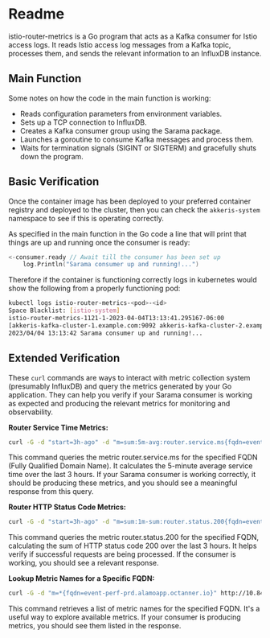 # Readme 

istio-router-metrics is a Go program that acts as a Kafka consumer for Istio access logs. 
It reads Istio access log messages from a Kafka topic, processes them, and sends the relevant information to an InfluxDB instance. 

## Main Function

Some notes on how the code in the main function is working: 

- Reads configuration parameters from environment variables.
- Sets up a TCP connection to InfluxDB.
- Creates a Kafka consumer group using the Sarama package.
- Launches a goroutine to consume Kafka messages and process them.
- Waits for termination signals (SIGINT or SIGTERM) and gracefully shuts down the program.

## Basic Verification 

Once the container image has been deployed to your preferred container registry and deployed to the cluster, then you can check the `akkeris-system` namespace to see if this is operating correctly. 

As specified in the main function in the Go code a line that will print that things are up and running once the consumer is ready: 

```go
<-consumer.ready // Await till the consumer has been set up
	log.Println("Sarama consumer up and running!...")
```

Therefore if the container is functioning correctly logs in kubernetes would show the following from a properly functioning pod: 

```bash
kubectl logs istio-router-metrics-<pod>-<id>
Space Blacklist: [istio-system]
istio-router-metrics-1121-1-2023-04-04T13:13:41.295167-06:00
[akkeris-kafka-cluster-1.example.com:9092 akkeris-kafka-cluster-2.example.com:9092 akkeris-kafka-cluster-3.example.com:9092]
2023/04/04 13:13:42 Sarama consumer up and running!...
```

## Extended Verification 

These `curl` commands are ways to interact with metric collection system (presumably InfluxDB) and query the metrics generated by your Go application. They can help you verify if your Sarama consumer is working as expected and producing the relevant metrics for monitoring and observability.

**Router Service Time Metrics:**

```bash
curl -G -d "start=3h-ago" -d "m=sum:5m-avg:router.service.ms{fqdn=event-perf-prd.alamoapp.octanner.io}" http://10.84.25.51:4242/api/query | jq '.'
```

This command queries the metric router.service.ms for the specified FQDN (Fully Qualified Domain Name). It calculates the 5-minute average service time over the last 3 hours. If your Sarama consumer is working correctly, it should be producing these metrics, and you should see a meaningful response from this query.

**Router HTTP Status Code Metrics:**

```bash
curl -G -d "start=3h-ago" -d "m=sum:1m-sum:router.status.200{fqdn=event-perf-prd.alamoapp.octanner.io}" http://10.84.25.51:4242/api/query | jq '.'
```

This command queries the metric router.status.200 for the specified FQDN, calculating the sum of HTTP status code 200 over the last 3 hours. It helps verify if successful requests are being processed. If the consumer is working, you should see a relevant response.

**Lookup Metric Names for a Specific FQDN:**

```bash
curl -G -d "m=*{fqdn=event-perf-prd.alamoapp.octanner.io}" http://10.84.25.51:4242/api/search/lookup | jq '.'
```

This command retrieves a list of metric names for the specified FQDN. It's a useful way to explore available metrics. If your consumer is producing metrics, you should see them listed in the response.